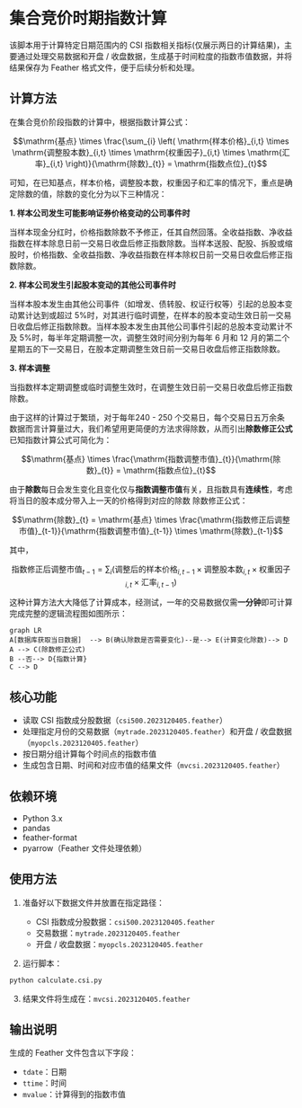 # 集合竞价时期指数计算

该脚本用于计算特定日期范围内的 CSI 指数相关指标(仅展示两日的计算结果)，主要通过处理交易数据和开盘 / 收盘数据，生成基于时间粒度的指数市值数据，并将结果保存为 Feather 格式文件，便于后续分析和处理。


## 计算方法
在集合竞价阶段指数的计算中，根据指数计算公式：

$$\mathrm{基点} \times \frac{\sum_{i} \left( \mathrm{样本价格}_{i,t} \times \mathrm{调整股本数}_{i,t} \times \mathrm{权重因子}_{i,t} \times \mathrm{汇率}_{i,t} \right)}{\mathrm{除数}_{t}} = \mathrm{指数点位}_{t}$$

可知，在已知基点，样本价格，调整股本数，权重因子和汇率的情况下，重点是确定除数的值，除数的变化分为以下三种情况：

 **1. 样本公司发生可能影响证券价格变动的公司事件时**

当样本现金分红时，价格指数除数不予修正，任其自然回落。全收益指数、净收益指数在样本除息日前一交易日收盘后修正指数除数。当样本送股、配股、拆股或缩股时，价格指数、全收益指数、净收益指数在样本除权日前一交易日收盘后修正指数除数。

 **2. 样本公司发生引起股本变动的其他公司事件时**

当样本股本发生由其他公司事件（如增发、债转股、权证行权等）引起的总股本变动累计达到或超过 5%时，对其进行临时调整，在样本的股本变动生效日前一交易日收盘后修正指数除数。当样本股本发生由其他公司事件引起的总股本变动累计不及 5%时，每半年定期调整一次，调整生效时间分别为每年 6 月和 12 月的第二个星期五的下一交易日，在股本定期调整生效日前一交易日收盘后修正指数除数。

**3. 样本调整**

当指数样本定期调整或临时调整生效时，在调整生效日前一交易日收盘后修正指数除数。

由于这样的计算过于繁琐，对于每年240 - 250 个交易日，每个交易日五万余条数据而言计算量过大，我们希望用更简便的方法求得除数，从而引出**除数修正公式**
已知指数计算公式可简化为：

$$\mathrm{基点} \times \frac{\mathrm{指数调整市值}_{t}}{\mathrm{除数}_{t}} = \mathrm{指数点位}_{t}$$

由于**除数**每日会发生变化且变化仅与**指数调整市值**有关，且指数具有**连续性**，考虑将当日的股本成分带入上一天的价格得到对应的除数
除数修正公式：

$$\mathrm{除数}_{t} = \mathrm{基点} \times \frac{\mathrm{指数修正后调整市值}_{t-1}}{\mathrm{指数调整市值}_{t-1}} \times \mathrm{除数}_{t-1}$$

其中，

$$\mathrm{指数修正后调整市值}_{t-1} = \sum_{i} \left( \mathrm{调整后的样本价格}_{i,t-1} \times \mathrm{调整股本数}_{i,t} \times \mathrm{权重因子}_{i,t} \times \mathrm{汇率}_{i,t-1} \right)$$

这种计算方法大大降低了计算成本，经测试，一年的交易数据仅需**一分钟**即可计算完成完整的逻辑流程图如图所示：
```mermaid
graph LR
A[数据库获取当日数据]  --> B(确认除数是否需要变化)--是--> E(计算变化除数)--> D
A --> C(除数修正公式)
B --否--> D{指数计算}
C --> D
```

## 核心功能

-   读取 CSI 指数成分股数据（`csi500.2023120405.feather`）
-   处理指定月份的交易数据（`mytrade.2023120405.feather`）和开盘 / 收盘数据（`myopcls.2023120405.feather`）
-   按日期分组计算每个时间点的指数市值
-   生成包含日期、时间和对应市值的结果文件（`mvcsi.2023120405.feather`）

## 依赖环境

-   Python 3.x
-   pandas
-   feather-format
-   pyarrow（Feather 文件处理依赖）


## 使用方法

1.  准备好以下数据文件并放置在指定路径：
    
    -   CSI 指数成分股数据：`csi500.2023120405.feather`
    -   交易数据：`mytrade.2023120405.feather`
    -   开盘 / 收盘数据：`myopcls.2023120405.feather`
2.  运行脚本：

```python
python calculate.csi.py
```
3.  结果文件将生成在：`mvcsi.2023120405.feather`


## 输出说明

生成的 Feather 文件包含以下字段：

  

-   `tdate`：日期
-   `ttime`：时间
-   `mvalue`：计算得到的指数市值






